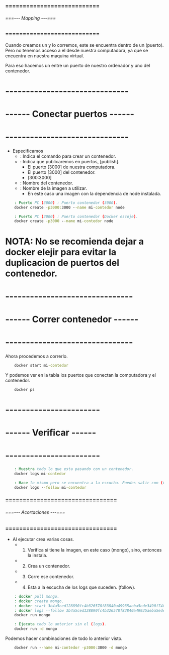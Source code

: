 ### =========================== ###
###### ===--- Mapping ---=== ######
### =========================== ###

Cuando creamos un [](contenedor) y lo corremos, este se encuentra dentro de un (puerto).
Pero no tenemos acceso a el desde nuestra computadora, ya que se encuentra 
en nuestra maquina virtual.

Para eso hacemos un [](Binding) entre un puerto de nuestro ordenador y uno del contenedor.

# ------------------------------ #
# ------ Conectar puertos ------ #
# ------------------------------ #

- Especificamos
	- [](docker_create): Indica el comando para crear un contenedor.
	- [](-p): Indica que publicaremos en puertos, [publish].
		- El puerto [3000] de nuestra computadora.
		- El puerto [3000] del contenedor.
		- [300:3000]
	- [](name): Nombre del contenedor.
	- [](node): Nombre de la imagen a utilizar.
		- En este caso una imagen con la dependencia de node instalada.

```bat
	: Puerto PC (3000) : Puerto contenedor (3000).
	docker create -p3000:3000 --name mi-contedor node

	: Puerto PC (3000) : Puerto contenedor (Docker escoje).
	docker create -p3000 --name mi-contedor node
```

# NOTA: No se recomienda dejar a docker elejir para evitar la duplicacion de puertos del contenedor.

# ------------------------------- #
# ------ Correr contenedor ------ #
# ------------------------------- #

Ahora procedemos a correrlo.

```bat
	docker start mi-contedor
```

Y podemos ver en la tabla los puertos que conectan la computadora y el contenedor.

```bat
	docker ps
```

# ----------------------- #
# ------ Verificar ------ #
# ----------------------- #

```bat
	: Muestra todo lo que esta pasando con un contenedor.
	docker logs mi-contedor

	: Hace lo mismo pero se encuentra a la escucha. Puedes salir con (CTRL + C).
	docker logs --follow mi-contedor
```

### ================================ ###
###### ===--- Acortaciones ---=== ######
### ================================ ###

- Al ejecutar crea varias cosas.
	- 1. Verifica si tiene la imagen, en este caso (mongo), sino, entonces la instala.
	- 2. Crea un contenedor.
	- 3. Corre ese contenedor.
	- 4. Esta a la escucha de los logs que suceden. (follow).

```bat
	: docker pull mongo.
	: docker create mongo.
	: docker start 3b4a5ced128890fc4b326578f83840a49935aeba5ede3490f740be0103961c9d
	: docker logs --follow 3b4a5ced128890fc4b326578f83840a49935aeba5ede3490f740be0103961c9d
	docker run mongo

	: Ejecuta todo lo anterior sin el (logs).
	docker run -d mongo
```

Podemos hacer combinaciones de todo lo anterior visto.

```bat
	docker run --name mi-contedor -p3000:3000 -d mongo
```